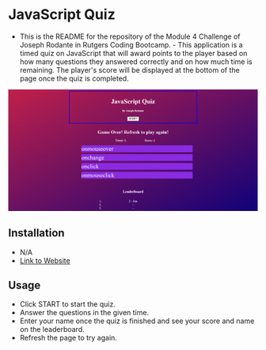 # JavaScript Quiz

- This is the README for the repository of the Module 4 Challenge of Joseph Rodante in Rutgers Coding Bootcamp. - This application is a timed quiz on JavaScript that will award points to the player based on how many questions they answered correctly and on how much time is remaining. The player's score will be displayed at the bottom of the page once the quiz is completed.

![screenshot](./assets/pictures/screenshot.png)


## Installation

- N/A
- [Link to Website](https://joeyrodo.github.io/JavaScript-Quiz/) 


## Usage

- Click START to start the quiz.
- Answer the questions in the given time.
- Enter your name once the quiz is finished and see your score and name on the leaderboard.
- Refresh the page to try again.

